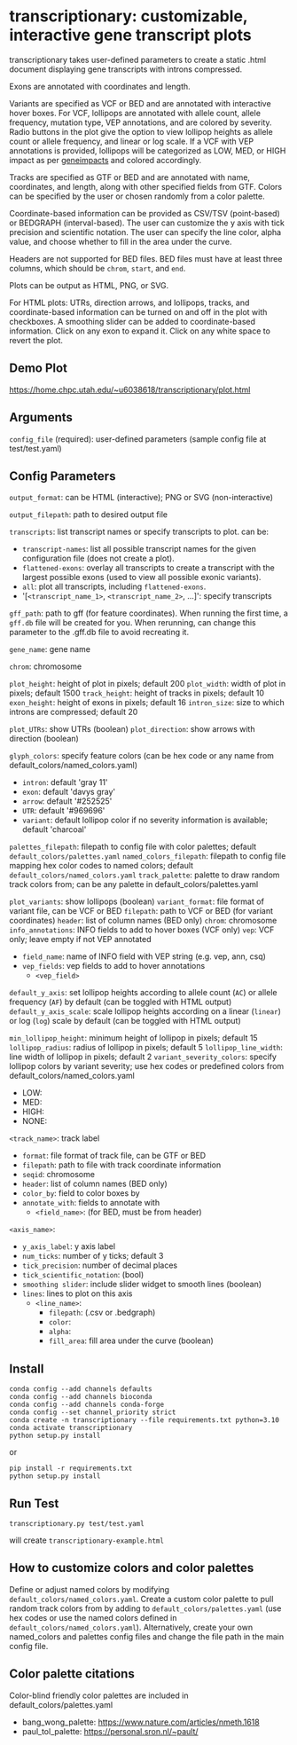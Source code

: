 # transcriptionary: customizable, interactive gene transcript plots

transcriptionary takes user-defined parameters to create a static .html document displaying gene transcripts with introns compressed. 

Exons are annotated with coordinates and length.

Variants are specified as VCF or BED and are annotated with interactive hover boxes. For VCF, lollipops are annotated with allele count, allele frequency, mutation type, VEP annotations, and are colored by severity. Radio buttons in the plot give the option to view lollipop heights as allele count or allele frequency, and linear or log scale. 
If a VCF with VEP annotations is provided, lollipops will be categorized as LOW, MED, or HIGH impact as per [geneimpacts](https://github.com/brentp/geneimpacts) and colored accordingly.

Tracks are specified as GTF or BED and are annotated with name, coordinates, and length, along with other specified fields from GTF. Colors can be specified by the user or chosen randomly from a color palette.

Coordinate-based information can be provided as CSV/TSV (point-based) or BEDGRAPH (interval-based). The user can customize the y axis with tick precision and scientific notation. The user can specify the line color, alpha value, and choose whether to fill in the area under the curve.

Headers are not supported for BED files. BED files must have at least three columns, which should be `chrom`, `start`, and `end`.

Plots can be output as HTML, PNG, or SVG.

For HTML plots: UTRs, direction arrows, and lollipops, tracks, and coordinate-based information can be turned on and off in the plot with checkboxes. A smoothing slider can be added to coordinate-based information. Click on any exon to expand it. Click on any white space to revert the plot.

## Demo Plot
https://home.chpc.utah.edu/~u6038618/transcriptionary/plot.html

## Arguments

`config_file` (required): user-defined parameters (sample config file at test/test.yaml)

## Config Parameters

`output_format`: can be HTML (interactive); PNG or SVG (non-interactive)

`output_filepath`: path to desired output file

`transcripts`: list transcript names or specify transcripts to plot. can be:
- `transcript-names`: list all possible transcript names for the given configuration file (does not create a plot).
- `flattened-exons`: overlay all transcripts to create a transcript with the largest possible exons (used to view all possible exonic variants).
- `all`: plot all transcripts, including `flattened-exons`.
- '[`<transcript_name_1>`, `<transcript_name_2>`, ...]': specify transcripts

`gff_path`: path to gff (for feature coordinates). When running the first time, a `gff.db` file will be created for you. When rerunning, can change this parameter to the .gff.db file to avoid recreating it.

`gene_name`: gene name

`chrom`: chromosome

`plot_height`: height of plot in pixels; default 200
`plot_width`: width of plot in pixels; default 1500
`track_height`: height of tracks in pixels; default 10
`exon_height`: height of exons in pixels; default 16
`intron_size`: size to which introns are compressed; default 20

`plot_UTRs`: show UTRs (boolean)
`plot_direction`: show arrows with direction (boolean)

`glyph_colors`: specify feature colors (can be hex code or any name from default_colors/named_colors.yaml)
- `intron`: default 'gray 11'
- `exon`: default 'davys gray'
- `arrow`: default '#252525'
- `UTR`: default '#969696'
- `variant`: default lollipop color if no severity information is available; default 'charcoal'

`palettes_filepath`: filepath to config file with color palettes; default `default_colors/palettes.yaml`
`named_colors_filepath`: filepath to config file mapping hex color codes to named colors; default `default_colors/named_colors.yaml`
`track_palette`: palette to draw random track colors from; can be any palette in default_colors/palettes.yaml

`plot_variants`: show lollipops (boolean)
`variant_format`: file format of variant file, can be VCF or BED
`filepath`: path to VCF or BED (for variant coordinates)
`header`: list of column names (BED only)
`chrom`: chromosome
`info_annotations`: INFO fields to add to hover boxes (VCF only)
`vep`: VCF only; leave empty if not VEP annotated
- `field_name`: name of INFO field with VEP string (e.g. vep, ann, csq)
- `vep_fields`: vep fields to add to hover annotations
    - `<vep_field>`

`default_y_axis`: set lollipop heights according to allele count (`AC`) or allele frequency (`AF`) by default (can be toggled with HTML output)
`default_y_axis_scale`: scale lollipop heights according on a linear (`linear`) or log (`log`) scale by default (can be toggled with HTML output)

`min_lollipop_height`: minimum height of lollipop in pixels; default 15
`lollipop_radius`: radius of lollipop in pixels; default 5
`lollipop_line_width`: line width of lollipop in pixels; default 2
`variant_severity_colors`: specify lollipop colors by variant severity; use hex codes or predefined colors from default_colors/named_colors.yaml
- LOW:
- MED:
- HIGH:
- NONE:

`<track_name>`: track label
- `format`: file format of track file, can be GTF or BED
- `filepath`: path to file with track coordinate information 
- `seqid`: chromosome
- `header`: list of column names (BED only)
- `color_by`: field to color boxes by
- `annotate_with`: fields to annotate with
    - `<field_name>`: (for BED, must be from header)

`<axis_name>`:
- `y_axis_label`: y axis label
- `num_ticks`: number of y ticks; default 3
- `tick_precision`: number of decimal places
- `tick_scientific_notation`: (bool)
- `smoothing slider`: include slider widget to smooth lines (boolean)
- `lines`: lines to plot on this axis
    - `<line_name>`:
        - `filepath`: (.csv or .bedgraph)
        - `color`: 
        - `alpha`:
        - `fill_area`: fill area under the curve (boolean)

## Install
```
conda config --add channels defaults
conda config --add channels bioconda
conda config --add channels conda-forge
conda config --set channel_priority strict
conda create -n transcriptionary --file requirements.txt python=3.10
conda activate transcriptionary
python setup.py install
```

or

```
pip install -r requirements.txt
python setup.py install
```

## Run Test
```
transcriptionary.py test/test.yaml
```

will create `transcriptionary-example.html`

## How to customize colors and color palettes
Define or adjust named colors by modifying `default_colors/named_colors.yaml`. Create a custom color palette to pull random track colors from by adding to `default_colors/palettes.yaml` (use hex codes or use the named colors defined in `default_colors/named_colors.yaml`). Alternatively, create your own named_colors and palettes config files and change the file path in the main config file.

## Color palette citations
Color-blind friendly color palettes are included in default_colors/palettes.yaml

- bang_wong_palette: https://www.nature.com/articles/nmeth.1618
- paul_tol_palette: https://personal.sron.nl/~pault/
